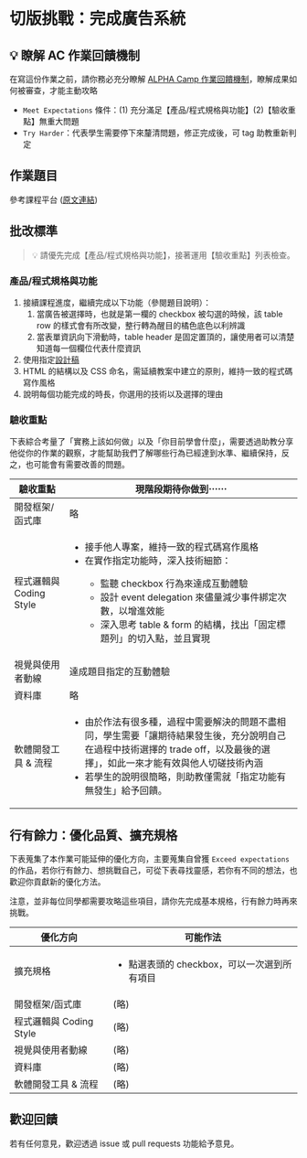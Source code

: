 # 切版挑戰：完成廣告系統

## 💡 瞭解 AC 作業回饋機制

在寫這份作業之前，請你務必充分瞭解 <a href="https://github.com/ALPHACamp/web-grading-rubic" target="_blank">ALPHA Camp 作業回饋機制</a>，瞭解成果如何被審查，才能主動攻略

- `Meet Expectations` 條件：(1) 充分滿足【產品/程式規格與功能】(2)【驗收重點】無重大問題
- `Try Harder`：代表學生需要停下來釐清問題，修正完成後，可 tag 助教重新判定

## 作業題目

參考課程平台 (<a href="https://lighthouse.alphacamp.co/courses/51/assignments/1528" target="_blank">原文連結</a>)

## 批改標準

> 💡  請優先完成【產品/程式規格與功能】，接著運用【驗收重點】列表檢查。

### 產品/程式規格與功能

1. 接續課程進度，繼續完成以下功能（參閱題目說明）：
   1. 當廣告被選擇時，也就是第一欄的 checkbox 被勾選的時候，該 table row 的樣式會有所改變，整行轉為醒目的橘色底色以利辨識
   2. 當表單資訊向下滑動時，table header 是固定置頂的，讓使用者可以清楚知道每一個欄位代表什麼資訊
2. 使用指定[設計稿](https://www.figma.com/file/SbfeY00z18vNLWc5M8Pd5x/Data-Table?node-id=0%3A1)
3. HTML 的結構以及 CSS 命名，需延續教案中建立的原則，維持一致的程式碼寫作風格
4. 說明每個功能完成的時長，你選用的技術以及選擇的理由

### 驗收重點

下表綜合考量了「實務上該如何做」以及「你目前學會什麼」，需要透過助教分享他從你的作業的觀察，才能幫助我們了解哪些行為已經達到水準、繼續保持，反之，也可能會有需要改善的問題。

<table>
  <thead>
    <tr>
      <th>驗收重點</td>
      <th>現階段期待你做到⋯⋯</td>
    </tr>
  </thead>
  <tbody>
    <tr>
      <td>開發框架/函式庫</td>
      <td>略</td>
    </tr>
    <tr>
      <td>程式邏輯與 Coding Style</td>
      <td>
        <ul>
          <li>接手他人專案，維持一致的程式碼寫作風格</li>
          <li>在實作指定功能時，深入技術細節：</li>
          <ul>
            <li>監聽 checkbox 行為來達成互動體驗</li>
            <li>設計 event delegation 來儘量減少事件綁定次數，以增進效能</li>
            <li>深入思考 table & form 的結構，找出「固定標題列」的切入點，並且實現</li>
          </ul>
        </ul>
      </td>
    </tr>
      <tr>
      <td>視覺與使用者動線</td>
      <td>達成題目指定的互動體驗</td>
    </tr>
    <tr>
      <td>資料庫</td>
      <td>略</td>
    </tr>
      <tr>
      <td>軟體開發工具 & 流程</td>
      <td>
        <ul>
          <li>由於作法有很多種，過程中需要解決的問題不盡相同，學生需要「讓期待結果發生後，充分說明自己在過程中技術選擇的 trade off，以及最後的選擇」，如此一來才能有效與他人切磋技術內涵</li>
          <li>若學生的說明很簡略，則助教僅需就「指定功能有無發生」給予回饋。</li>
        </ul>
      </td>
    </tr>
  </tbody>
</table>

## 行有餘力：優化品質、擴充規格

下表蒐集了本作業可能延伸的優化方向，主要蒐集自曾獲 `Exceed expectations` 的作品，若你行有餘力、想挑戰自己，可從下表尋找靈感，若你有不同的想法，也歡迎你貢獻新的優化方法。

注意，並非每位同學都需要攻略這些項目，請你先完成基本規格，行有餘力時再來挑戰。

<table>
  <thead>
    <tr>
      <th>優化方向</td>
      <th>可能作法</td>
    </tr>
  </thead>
  <tbody>
    <tr>
      <td>擴充規格</td>
      <td>
        <ul>
          <li>點選表頭的 checkbox，可以一次選到所有項目</li>
        </ul>
      </td>
    </tr>
    <tr>
      <td>開發框架/函式庫</td>
      <td>(略)</td>
    </tr>
    <tr>
      <td>程式邏輯與 Coding Style</td>
      <td>(略)</td>
    </tr>
      <tr>
      <td>視覺與使用者動線</td>
      <td>(略)</td>
    </tr>
    <tr>
      <td>資料庫</td>
      <td>(略)</td>
    </tr>
      <tr>
      <td>軟體開發工具 & 流程</td>
      <td>(略)</td>
    </tr>
  </tbody>
</table>

## 歡迎回饋

若有任何意見，歡迎透過 issue 或 pull requests 功能給予意見。

